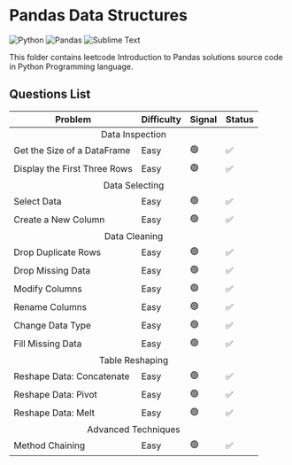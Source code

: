 <h1>Pandas Data Structures</h1>
<p>
  <img
    src="https://img.shields.io/badge/Python-0078D7.svg?logo=python&amp;logoColor=white"
    alt="Python"
  />
  <img
    src="https://img.shields.io/badge/Pandas-150458.svg?logo=pandas&logoColor=white"
    alt="Pandas"
  />
  <img
    src="https://img.shields.io/badge/Sublime_Text-%23575757.svg?logo=sublime-text&amp;logoColor=important"
    alt="Sublime Text"
  />
</p>
<p>
  This folder contains leetcode Introduction to Pandas solutions source code in
  Python Programming language.
</p>
<h2>Questions List</h2>
<table>
  <thead>
    <tr>
      <th>Problem</th>
      <th>Difficulty</th>
      <th>Signal</th>
      <th>Status</th>
    </tr>
  </thead>
  <tbody>
    <tr>
      <td colspan="4" align="center">Data Inspection</td>
    </tr>
    <tr>
      <td>Get the Size of a DataFrame</td>
      <td>Easy</td>
      <td>🟢</td>
      <td>✅</td>
    </tr>
    <tr>
      <td>Display the First Three Rows</td>
      <td>Easy</td>
      <td>🟢</td>
      <td>✅</td>
    </tr>
    <tr>
      <td colspan="4" align="center">Data Selecting</td>
    </tr>
    <tr>
      <td>Select Data</td>
      <td>Easy</td>
      <td>🟢</td>
      <td>✅</td>
    </tr>
    <tr>
      <td>Create a New Column</td>
      <td>Easy</td>
      <td>🟢</td>
      <td>✅</td>
    </tr>
    <tr>
      <td colspan="4" align="center">Data Cleaning</td>
    </tr>
    <tr>
      <td>Drop Duplicate Rows</td>
      <td>Easy</td>
      <td>🟢</td>
      <td>✅</td>
    </tr>
    <tr>
      <td>Drop Missing Data</td>
      <td>Easy</td>
      <td>🟢</td>
      <td>✅</td>
    </tr>
    <tr>
      <td>Modify Columns</td>
      <td>Easy</td>
      <td>🟢</td>
      <td>✅</td>
    </tr>
    <tr>
      <td>Rename Columns</td>
      <td>Easy</td>
      <td>🟢</td>
      <td>✅</td>
    </tr>
    <tr>
      <td>Change Data Type</td>
      <td>Easy</td>
      <td>🟢</td>
      <td>✅</td>
    </tr>
    <tr>
      <td>Fill Missing Data</td>
      <td>Easy</td>
      <td>🟢</td>
      <td>✅</td>
    </tr>
    <tr>
      <td colspan="4" align="center">Table Reshaping</td>
    </tr>
    <tr>
      <td>Reshape Data: Concatenate</td>
      <td>Easy</td>
      <td>🟢</td>
      <td>✅</td>
    </tr>
    <tr>
      <td>Reshape Data: Pivot</td>
      <td>Easy</td>
      <td>🟢</td>
      <td>✅</td>
    </tr>
    <tr>
      <td>Reshape Data: Melt</td>
      <td>Easy</td>
      <td>🟢</td>
      <td>✅</td>
    </tr>
    <tr>
      <td colspan="4" align="center">Advanced Techniques</td>
    </tr>
    <tr>
      <td>Method Chaining</td>
      <td>Easy</td>
      <td>🟢</td>
      <td>✅</td>
    </tr>
  </tbody>
</table>
